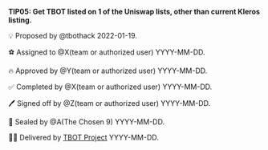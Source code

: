 **TIP05: Get TBOT listed on 1 of the Uniswap lists, other than current Kleros listing.**

💡 Proposed by @tbothack 2022-01-19.

⚽ Assigned to @X(team or authorized user) YYYY-MM-DD.

🔥 Approved by @Y(team or authorized user) YYYY-MM-DD.

✅ Completed by @X(team or authorized user) YYYY-MM-DD.

🖊️ Signed off by @Z(team or authorized user) YYYY-MM-DD.

💌 Sealed by @A(The Chosen 9) YYYY-MM-DD.

🏴‍☠️ Delivered by [TBOT Project](https://tbot.fi) YYYY-MM-DD.
